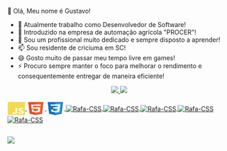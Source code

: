 👋 Olá, Meu nome é Gustavo!

- 🔭 Atualmente trabalho como Desenvolvedor de Software!
- 🌱 Introduzido na empresa de automação agrícola "PROCER"!
- 🤔 Sou um profissional muito dedicado e sempre disposto a aprender!
- 📫 Sou residente de criciuma em SC!
- 😄 Gosto muito de passar meu tempo livre em games!
- ⚡ Procuro sempre manter o foco para melhorar o rendimento e consequentemente entregar de maneira eficiente!

<div align="center">
  <a href="https://github.com/Gutasvin">
  <img height="180em" src="https://github-readme-stats.vercel.app/api?username=Gutasvin&show_icons=true&theme=dracula&include_all_commits=true&count_private=true"/>
  <img height="180em" src="https://github-readme-stats.vercel.app/api/top-langs/?username=Gutasvin&layout=compact&langs_count=7&theme=dracula"/>
</div>
  
<div style="display: inline_block"><br>
  <img align="center" alt="Rafa-Js" height="30" width="40" src="https://raw.githubusercontent.com/devicons/devicon/master/icons/javascript/javascript-plain.svg">
  <img align="center" alt="Rafa-HTML" height="30" width="40" src="https://raw.githubusercontent.com/devicons/devicon/master/icons/html5/html5-original.svg">
  <img align="center" alt="Rafa-CSS" height="30" width="40" src="https://raw.githubusercontent.com/devicons/devicon/master/icons/css3/css3-original.svg">
  <img align="center" alt="Rafa-CSS" height="30" width="40" src="https://cdn.jsdelivr.net/gh/devicons/devicon/icons/java/java-original.svg" />
  <img align="center" alt="Rafa-CSS" height="30" width="40" src="https://cdn.jsdelivr.net/gh/devicons/devicon/icons/mysql/mysql-original.svg" />
  <img align="center" alt="Rafa-CSS" height="30" width="40" src="https://cdn.jsdelivr.net/gh/devicons/devicon/icons/nodejs/nodejs-original.svg" />
  <img align="center" alt="Rafa-CSS" height="30" width="40" src="https://cdn.jsdelivr.net/gh/devicons/devicon/icons/c/c-original.svg" />
  <img align="center" alt="Rafa-CSS" height="30" width="40" src="https://cdn.jsdelivr.net/gh/devicons/devicon/icons/php/php-original.svg" />
</div>
  
  ##
 
<div> 
  <a href="https://instagram.com/gutasvin" target="_blank"><img src="https://img.shields.io/badge/-Instagram-%23E4405F?style=for-the-badge&logo=instagram&logoColor=white" target="_blank"></a>
</div>
